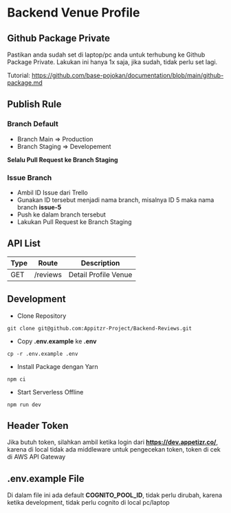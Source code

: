 # Backend Venue Profile

## Github Package Private

Pastikan anda sudah set di laptop/pc anda untuk terhubung ke Github Package Private. Lakukan ini hanya 1x saja, jika sudah, tidak perlu set lagi.

Tutorial: https://github.com/base-pojokan/documentation/blob/main/github-package.md

## Publish Rule

### Branch Default
- Branch Main => Production
- Branch Staging => Developement

**Selalu Pull Request ke Branch Staging**

### Issue Branch

- Ambil ID Issue dari Trello
- Gunakan ID tersebut menjadi nama branch, misalnya ID 5 maka nama branch **issue-5**
- Push ke dalam branch tersebut
- Lakukan Pull Request ke Branch Staging

## API List

| Type | Route | Description |
| ---- | ----- | ----------- |
| GET | /reviews | Detail Profile Venue |

## Development

- Clone Repository

```
git clone git@github.com:Appitzr-Project/Backend-Reviews.git
```

- Copy **.env.example** ke **.env**

```
cp -r .env.example .env
```

- Install Package dengan Yarn

```
npm ci
```

- Start Serverless Offline

```
npm run dev
```

## Header Token

Jika butuh token, silahkan ambil ketika login dari **https://dev.appetizr.co/**, karena di local tidak ada middleware untuk pengecekan token, token di cek di AWS API Gateway

## .env.example File

Di dalam file ini ada default **COGNITO_POOL_ID**, tidak perlu dirubah, karena ketika development, tidak perlu cognito di local pc/laptop